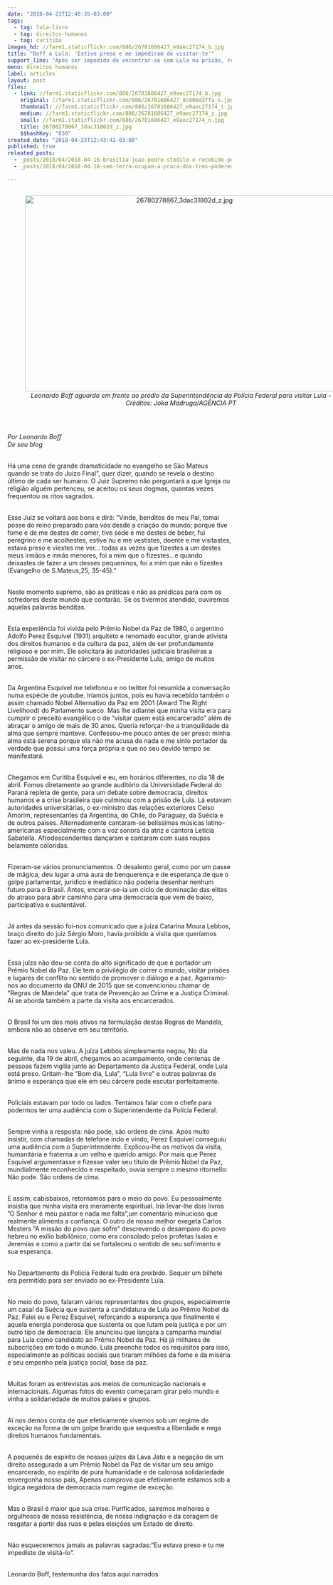```yaml
---
date: "2018-04-23T12:40:35-03:00"
tags:
  - tag: lula-livre
  - tag: direitos-humanos
  - tag: curitiba
images_hd: //farm1.staticflickr.com/886/26781686427_e9aec27174_b.jpg
title: "Boff a Lula: 'Estive preso e me impediram de visitar-te'"
support_line: "Após ser impedido de encontrar-se com Lula na prisão, religioso escreve carta-manifesto de repúdio aos atos de excessão"
menu: direitos humanos
label: articles
layout: post
files:
  - link: //farm1.staticflickr.com/886/26781686427_e9aec27174_b.jpg
    original: //farm1.staticflickr.com/886/26781686427_8c866d3ffa_o.jpg
    thumbnail: //farm1.staticflickr.com/886/26781686427_e9aec27174_t.jpg
    medium: //farm1.staticflickr.com/886/26781686427_e9aec27174_z.jpg
    small: //farm1.staticflickr.com/886/26781686427_e9aec27174_n.jpg
    title: 26780278867_3dac31802d_z.jpg
    $$hashKey: "030"
created_date: "2018-04-23T12:43:42-03:00"
published: true
releated_posts:
  - _posts/2018/04/2018-04-16-brasilia-joao-pedro-stedile-e-recebido-por-acampamento-lula-livre-nesta-segunda.md
  - _posts/2018/04/2018-04-18-sem-terra-ocupam-a-praca-dos-tres-poderes-em-joao-pessoa.md

---
```

<div style="text-align:center">
<figure class="image" style="display:inline-block"><img alt="26780278867_3dac31802d_z.jpg" height="440" src="//farm1.staticflickr.com/886/26781686427_e9aec27174_b.jpg" width="700" />
<figcaption><em>Leonardo Boff aguarda em frente ao pr&eacute;dio da Superintend&ecirc;ncia da Pol&iacute;cia Federal para visitar Lula - Cr&eacute;ditos: Joka Madruga/AG&Ecirc;NCIA PT</em></figcaption>
</figure>
</div>

<p>&nbsp;</p>

<p><em>Por Leonardo Boff<br />
De seu blog&nbsp;</em></p>

<p><br />
H&aacute; uma cena de grande dramaticidade no evangelho se S&atilde;o Mateus quando se trata do Juizo Final&rdquo;, quer dizer, quando se revela o destino &uacute;ltimo de cada ser humano. O Juiz Supremo n&atilde;o perguntar&aacute; a que Igreja ou religi&atilde;o algu&eacute;m pertenceu, se aceitou os seus dogmas, quantas vezes frequentou os ritos sagrados.</p>

<p><br />
Esse Juiz se voltar&aacute; aos bons e dir&aacute;: &rdquo;Vinde, benditos de meu Pai, tomai posse do reino preparado para v&oacute;s desde a cria&ccedil;&atilde;o do mundo; porque tive fome e de me destes de comer, tive sede e me destes de beber, fui peregrino e me acolhestes, estive nu e me vestistes, doente e me visitastes, estava preso e viestes me ver&hellip; todas as vezes que fizestes a um destes meus irm&atilde;os e irm&atilde;s menores, foi a mim que o fizestes&hellip;e quando deixastes de fazer a um desses pequeninos, foi a mim que n&atilde;o o fizestes (Evangelho de S.Mateus,25, 35-45).&rdquo;</p>

<p><br />
Neste momento supremo, s&atilde;o as pr&aacute;ticas e n&atilde;o as pr&eacute;dicas para com os sofredores deste mundo que contar&atilde;o. Se os tivermos atendido, ouviremos aquelas palavras benditas.</p>

<p><br />
Esta experi&ecirc;ncia foi vivida pelo Pr&ecirc;mio Nobel da Paz de 1980, o argentino Adolfo Perez Esquivel (1931) arquiteto e renomado escultor, grande ativista dos direitos humanos e da cultura da paz, al&eacute;m de ser profundamente religioso e por mim. Ele solicitara &agrave;s autoridades judiciais brasileiras a permiss&atilde;o de visitar no c&aacute;rcere o ex-Presidente Lula, amigo de muitos anos.</p>

<p><br />
Da Argentina Esquivel me telefonou e no twitter foi resumida a conversa&ccedil;&atilde;o numa esp&eacute;cie de youtube. Ir&iacute;amos juntos, pois eu havia recebido tamb&eacute;m o assim chamado Nobel Alternativo da Paz em 2001 (Award The Right Livelihood) do Parlamento sueco. Mas lhe adiantei que minha visita era para cumprir o preceito evang&eacute;lico o de &ldquo;visitar quem est&aacute; encarcerado&rdquo; al&eacute;m de abra&ccedil;ar o amigo de mais de 30 anos. Queria refor&ccedil;ar-lhe a tranquilidade da alma que sempre manteve. Confessou-me pouco antes de ser preso: minha alma est&aacute; serena porque ela n&atilde;o me acusa de nada e me sinto portador da verdade que possui uma for&ccedil;a pr&oacute;pria e que no seu devido tempo se manifestar&aacute;.</p>

<p><br />
Chegamos em Curitiba Esquivel e eu, em hor&aacute;rios diferentes, no dia 18 de abril. Fomos diretamente ao grande audit&oacute;rio da Universidade Federal do Paran&aacute; repleta de gente, para um debate sobre democracia, direitos humanos e a crise brasileira que culminou com a pris&atilde;o de Lula. L&aacute; estavam autoridades universit&aacute;rias, o ex-ministro das rela&ccedil;&otilde;es exteriores Celso Amorim, representantes da Argentina, do Chile, do Paraguay, da Su&eacute;cia e de outros pa&iacute;ses. Alternadamente cantaram-se bel&iacute;ssimas m&uacute;sicas latino-americanas especialmente com a voz sonora da atriz e cantora Let&iacute;cia Sabatella. Afrodescendentes dan&ccedil;aram e cantaram com suas roupas belamente coloridas.</p>

<p><br />
Fizeram-se v&aacute;rios pronunciamentos. O desalento geral, como por um passe de m&aacute;gica, deu lugar a uma aura de benqueren&ccedil;a e de esperan&ccedil;a de que o golpe parlamentar, jur&iacute;dico e medi&aacute;tico n&atilde;o poderia desenhar nenhum futuro para o Brasil. Antes, encerar-se-ia um ciclo de domina&ccedil;&atilde;o das elites do atraso para abrir caminho para uma democracia que vem de baixo, participativa e sustent&aacute;vel.</p>

<p><br />
J&aacute; antes da sess&atilde;o foi-nos comunicado que a ju&iacute;za Catarina Moura Lebbos, bra&ccedil;o direito do juiz S&eacute;rgio Moro, havia proibido a visita que quer&iacute;amos fazer ao ex-presidente Lula.</p>

<p><br />
Essa ju&iacute;za n&atilde;o deu-se conta do alto significado de que &eacute; portador um Pr&ecirc;mio Nobel da Paz. Ele tem o privil&eacute;gio de correr o mundo, visitar pris&otilde;es e lugares de conflito no sentido de promover o di&aacute;logo e a paz. Agarramo-nos ao documento da ONU de 2015 que se convencionou chamar de &ldquo;Regras de Mandela&rdquo; que trata de Preven&ccedil;&atilde;o ao Crime e a Justi&ccedil;a Criminal. A&iacute; se aborda tamb&eacute;m a parte da visita aos encarcerados.</p>

<p><br />
O Brasil foi um dos mais ativos na formula&ccedil;&atilde;o destas Regras de Mandela, embora n&atilde;o as observe em seu territ&oacute;rio.</p>

<p><br />
Mas de nada nos valeu. A ju&iacute;za Lebbos simplesmente negou, No dia seguinte, dia 19 de abril, chegamos ao acampamento, onde centenas de pessoas fazem vig&iacute;lia junto ao Departamento da Justi&ccedil;a Federal, onde Lula est&aacute; preso. Gritam-lhe &ldquo;Bom dia, Lula&rdquo;, &ldquo;Lula livre&rdquo; e outras palavras de &acirc;nimo e esperan&ccedil;a que ele em seu c&aacute;rcere pode escutar perfeitamente.</p>

<p><br />
Policiais estavam por todo os lados. Tentamos falar com o chefe para podermos ter uma audi&ecirc;ncia com o Superintendente da Pol&iacute;cia Federal.</p>

<p><br />
Sempre vinha a resposta: n&atilde;o pode, s&atilde;o ordens de cima. Ap&oacute;s muito insistir, com chamadas de telefone indo e vindo, Perez Esquivel conseguiu uma audi&ecirc;ncia com o Superintendente. Explicou-lhe os motivos da visita, humanit&aacute;ria e fraterna a um velho e querido amigo. Por mais que Perez Esquivel argumentasse e fizesse valer seu t&iacute;tulo de Pr&ecirc;mio Nobel da Paz, mundialmente reconhecido e respeitado, ouvia sempre o mesmo ritornello: N&atilde;o pode. S&atilde;o ordens de cima.</p>

<p><br />
E assim, cabisbaixos, retornamos para o meio do povo. Eu pessoalmente insistia que minha visita era meramente espiritual. Iria levar-lhe dois livros &rdquo;O Senhor &eacute; meu pastor e nada me falta&rdquo;,um coment&aacute;rio minucioso que realmente alimenta a confian&ccedil;a. O outro de nosso melhor exegeta Carlos Mesters &ldquo;A miss&atilde;o do povo que sofre&rdquo; descrevendo o desamparo do povo hebreu no ex&iacute;lio babil&ocirc;nico, como era consolado pelos profetas Isaias e Jeremias e como a partir da&iacute; se fortaleceu o sentido de seu sofrimento e sua esperan&ccedil;a.</p>

<p><br />
No Departamento da Pol&iacute;cia Federal tudo era proibido. Sequer um bilhete era permitido para ser enviado ao ex-Presidente Lula.</p>

<p><br />
No meio do povo, falaram v&aacute;rios representantes dos grupos, especialmente um casal da Su&eacute;cia que sustenta a candidatura de Lula ao Pr&ecirc;mio Nobel da Paz. Falei eu e Perez Esquivel, refor&ccedil;ando a esperan&ccedil;a que finalmente &eacute; aquela energia ponderosa que sustenta os que lutam pela justi&ccedil;a e por um outro tipo de democracia. Ele anunciou que lan&ccedil;ara a campanha mundial para Lula como candidato ao Pr&ecirc;mio Nobel da Paz. H&aacute; j&aacute; milhares de subscri&ccedil;&otilde;es em todo o mundo. Lula preenche todos os requisitos para isso, especialmente as pol&iacute;ticas sociais que tiraram milh&otilde;es da fome e da mis&eacute;ria e seu empenho pela justi&ccedil;a social, base da paz.</p>

<p><br />
Muitas foram as entrevistas aos meios de comunica&ccedil;&atilde;o nacionais e internacionais. Algumas fotos do evento come&ccedil;aram girar pelo mundo e vinha a solidariedade de muitos pa&iacute;ses e grupos.</p>

<p><br />
A&iacute; nos demos conta de que efetivamente vivemos sob um regime de exce&ccedil;&atilde;o na forma de um golpe brando que sequestra a liberdade e nega direitos humanos fundamentais.</p>

<p><br />
A pequen&ecirc;s de esp&iacute;rito de nossos ju&iacute;zes da Lava Jato e a nega&ccedil;&atilde;o de um direito assegurado a um Pr&ecirc;mio Nobel da Paz de visitar um seu amigo encarcerado, no esp&iacute;rito de pura humanidade e de calorosa solidariedade envergonha nosso pa&iacute;s, Apenas comprova que efetivamente estamos sob a l&oacute;gica negadora de democracia num regime de exce&ccedil;&atilde;o.</p>

<p><br />
Mas o Brasil &eacute; maior que sua crise. Purificados, sairemos melhores e orgulhosos de nossa resist&ecirc;ncia, de nossa indigna&ccedil;&atilde;o e da coragem de resgatar a partir das ruas e pelas elei&ccedil;&otilde;es um Estado de direito.</p>

<p><br />
N&atilde;o esqueceremos jamais as palavras sagradas:&rdquo;Eu estava preso e tu me impediste de visit&aacute;-lo&rdquo;.</p>

<p><br />
Leonardo Boff, testemunha dos fatos aqui narrados</p>
